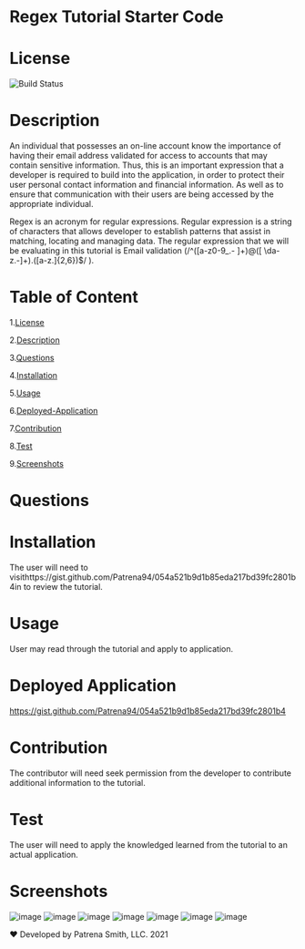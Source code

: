 # Regex Tutorial Starter Code

# License
   
![Build Status](https://img.shields.io/github/license/Patrena94/stack-underflow)  


 # Description
An individual that possesses an on-line account know the importance of having their email address validated for access to accounts that may contain sensitive information.  Thus, this is an important expression that a developer is required to build into the application, in order to protect their user personal contact information and financial information. As well as to ensure that communication with their users are being accessed by the appropriate individual.  

Regex is an acronym for regular expressions.  Regular expression is a string of characters that allows developer to establish patterns that assist in matching, locating and managing data.
The regular expression that we will be evaluating in this tutorial is Email validation (/^([a-z0-9_\.- ]+)@([ \da-z\.-]+)\.([a-z\.]{2,6})$/ ).



 # Table of Content 
 1.[License](#License)

 2.[Description](#Description)

 3.[Questions](#Questions)

 4.[Installation](#Installation)

 5.[Usage](#Usage)

 6.[Deployed-Application](#Deployed-Application)

 7.[Contribution](#Contribution)

 8.[Test](#Test)

 9.[Screenshots](#Screenshots)

 # Questions  

 
 

 
# Installation
 The user will need to visithttps://gist.github.com/Patrena94/054a521b9d1b85eda217bd39fc2801b4in to review the tutorial.

# Usage

User may read through the tutorial and apply to application. 

# Deployed Application

https://gist.github.com/Patrena94/054a521b9d1b85eda217bd39fc2801b4
  
# Contribution
The contributor will need seek permission from the developer to contribute additional information to the tutorial. 

# Test
The user will need to apply the knowledged learned from the tutorial to an actual application.  

# Screenshots
![image](https://user-images.githubusercontent.com/83892241/132116606-3b6b053b-c4c0-4506-9013-94a39f99a8c7.png)
![image](https://user-images.githubusercontent.com/83892241/132116611-a669404c-af5c-495f-a41f-0004698abcde.png)
![image](https://user-images.githubusercontent.com/83892241/132116613-d8095dfc-50bc-43fc-9e6e-b691c5dde7c1.png)
![image](https://user-images.githubusercontent.com/83892241/132116617-08ff44d5-e45d-4b20-a1fe-8a90be27480e.png)
![image](https://user-images.githubusercontent.com/83892241/132116623-67a64eaf-219e-43d2-aa8d-a0ec7264e56d.png)
![image](https://user-images.githubusercontent.com/83892241/132116631-cd49b82d-729c-4eca-abcc-0d8595d1e052.png)
![image](https://user-images.githubusercontent.com/83892241/132116641-8fab8bb5-4006-43c4-bc6f-758782a15756.png)

❤️ Developed by Patrena Smith, LLC. 2021
